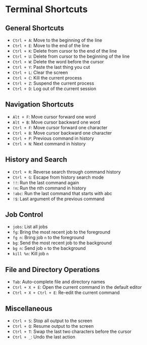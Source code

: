 # Terminal Shortcuts

## General Shortcuts
- `Ctrl + A`: Move to the beginning of the line
- `Ctrl + E`: Move to the end of the line
- `Ctrl + K`: Delete from cursor to the end of the line
- `Ctrl + U`: Delete from cursor to the beginning of the line
- `Ctrl + W`: Delete the word before the cursor
- `Ctrl + Y`: Paste the last thing you cut
- `Ctrl + L`: Clear the screen
- `Ctrl + C`: Kill the current process
- `Ctrl + Z`: Suspend the current process
- `Ctrl + D`: Log out of the current session

## Navigation Shortcuts
- `Alt + F`: Move cursor forward one word
- `Alt + B`: Move cursor backward one word
- `Ctrl + F`: Move cursor forward one character
- `Ctrl + B`: Move cursor backward one character
- `Ctrl + P`: Previous command in history
- `Ctrl + N`: Next command in history

## History and Search
- `Ctrl + R`: Reverse search through command history
- `Ctrl + G`: Escape from history search mode
- `!!`: Run the last command again
- `!n`: Run the nth command in history
- `!abc`: Run the last command that starts with abc
- `!$`: Last argument of the previous command

## Job Control
- `jobs`: List all jobs
- `fg`: Bring the most recent job to the foreground
- `fg n`: Bring job `n` to the foreground
- `bg`: Send the most recent job to the background
- `bg n`: Send job `n` to the background
- `kill %n`: Kill job `n`

## File and Directory Operations
- `Tab`: Auto-complete file and directory names
- `Ctrl + X + E`: Open the current command in the default editor
- `Ctrl + X + Ctrl + E`: Re-edit the current command

## Miscellaneous
- `Ctrl + S`: Stop all output to the screen
- `Ctrl + Q`: Resume output to the screen
- `Ctrl + T`: Swap the last two characters before the cursor
- `Ctrl + _`: Undo the last action
